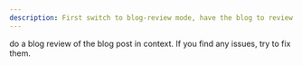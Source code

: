 ```yaml
---
description: First switch to blog-review mode, have the blog to review in context
---
```


do a blog review of the blog post in context.
If you find any issues, try to fix them.
